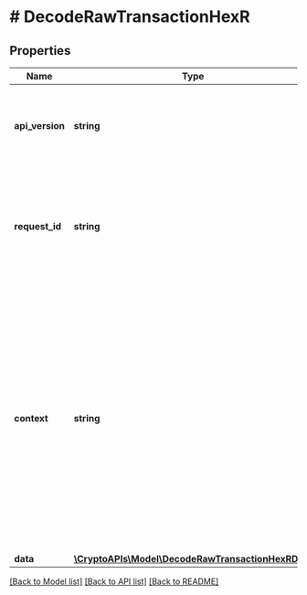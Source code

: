 # # DecodeRawTransactionHexR

## Properties

Name | Type | Description | Notes
------------ | ------------- | ------------- | -------------
**api_version** | **string** | Specifies the version of the API that incorporates this endpoint. |
**request_id** | **string** | Defines the ID of the request. The &#x60;requestId&#x60; is generated by Crypto APIs and it&#39;s unique for every request. |
**context** | **string** | In batch situations the user can use the context to correlate responses with requests. This property is present regardless of whether the response was successful or returned as an error. &#x60;context&#x60; is specified by the user. | [optional]
**data** | [**\CryptoAPIs\Model\DecodeRawTransactionHexRData**](DecodeRawTransactionHexRData.md) |  |

[[Back to Model list]](../../README.md#models) [[Back to API list]](../../README.md#endpoints) [[Back to README]](../../README.md)
